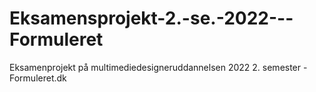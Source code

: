 # Eksamensprojekt-2.-se.-2022---Formuleret
Eksamenprojekt på multimediedesigneruddannelsen 2022 2. semester - Formuleret.dk

